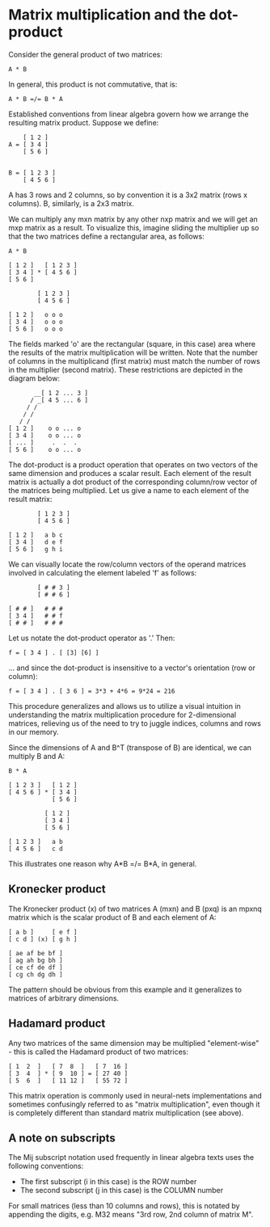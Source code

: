 Matrix multiplication and the dot-product
=========================================

Consider the general product of two matrices:

    A * B

In general, this product is not commutative, that is:

    A * B =/= B * A

Established conventions from linear algebra govern how we arrange the resulting
matrix product. Suppose we define:

        [ 1 2 ]
    A = [ 3 4 ]
        [ 5 6 ]

    
    B = [ 1 2 3 ]
        [ 4 5 6 ]

A has 3 rows and 2 columns, so by convention it is a 3x2 matrix (rows x columns).
B, similarly, is a 2x3 matrix.

We can multiply any mxn matrix by any other nxp matrix and we will get an
mxp matrix as a result. To visualize this, imagine sliding the multiplier up
so that the two matrices define a rectangular area, as follows:

    A * B

    [ 1 2 ]   [ 1 2 3 ]
    [ 3 4 ] * [ 4 5 6 ]
    [ 5 6 ]

            [ 1 2 3 ]
            [ 4 5 6 ]

    [ 1 2 ]   o o o
    [ 3 4 ]   o o o
    [ 5 6 ]   o o o

The fields marked 'o' are the rectangular (square, in this case) area where
the results of the matrix multiplication will be written. Note that the number
of columns in the multiplicand (first matrix) must match the number of rows
in the multiplier (second matrix). These restrictions are depicted in the
diagram below:

           __[ 1 2 ... 3 ]
          / _[ 4 5 ... 6 ]
         / /
        / / 
       / /
    [ 1 2 ]    o o ... o
    [ 3 4 ]    o o ... o
    [ ... ]     .  .  .
    [ 5 6 ]    o o ... o

The dot-product is a product operation that operates on two vectors of the
same dimension and produces a scalar result. Each element of the result matrix
is actually a dot product of the corresponding column/row vector of the
matrices being multiplied. Let us give a name to each element of the result
matrix:
    
            [ 1 2 3 ]
            [ 4 5 6 ]

    [ 1 2 ]   a b c
    [ 3 4 ]   d e f
    [ 5 6 ]   g h i

We can visually locate the row/column vectors of the operand matrices involved
in calculating the element labeled 'f' as follows:

            [ # # 3 ]
            [ # # 6 ]

    [ # # ]   # # #
    [ 3 4 ]   # # f
    [ # # ]   # # #

Let us notate the dot-product operator as '.' Then:

    f = [ 3 4 ] . [ [3] [6] ]

... and since the dot-product is insensitive to a vector's orientation (row
or column):

    f = [ 3 4 ] . [ 3 6 ] = 3*3 + 4*6 = 9*24 = 216

This procedure generalizes and allows us to utilize a visual intuition in
understanding the matrix multiplication procedure for 2-dimensional matrices,
relieving us of the need to try to juggle indices, columns and rows in our 
memory.

Since the dimensions of A and B^T (transpose of B) are identical, we can
multiply B and A:

    B * A

    [ 1 2 3 ]   [ 1 2 ]
    [ 4 5 6 ] * [ 3 4 ]
                [ 5 6 ]

              [ 1 2 ]
              [ 3 4 ]
              [ 5 6 ]

    [ 1 2 3 ]   a b
    [ 4 5 6 ]   c d

This illustrates one reason why A\*B =/= B\*A, in general.

Kronecker product
-----------------

The Kronecker product (x) of two matrices A (mxn) and B (pxq) is an mpxnq 
matrix which is the scalar product of B and each element of A:

    [ a b ]     [ e f ]
    [ c d ] (x) [ g h ]

    [ ae af be bf ]
    [ ag ah bg bh ]
    [ ce cf de df ]
    [ cg ch dg dh ]

The pattern should be obvious from this example and it generalizes to matrices
of arbitrary dimensions.

Hadamard product
----------------

Any two matrices of the same dimension may be multiplied "element-wise" - this
is called the Hadamard product of two matrices:

    [ 1  2  ]   [ 7  8  ]   [ 7  16 ]
    [ 3  4  ] * [ 9  10 ] = [ 27 40 ]
    [ 5  6  ]   [ 11 12 ]   [ 55 72 ]

This matrix operation is commonly used in neural-nets implementations and
sometimes confusingly referred to as "matrix multiplication", even though it is
completely different than standard matrix multiplication (see above).

A note on subscripts
--------------------

The Mij subscript notation used frequently in linear algebra texts uses the
following conventions:

- The first subscript (i in this case) is the ROW number
- The second subscript (j in this case) is the COLUMN number

For small matrices (less than 10 columns and rows), this is notated by appending
the digits, e.g. M32 means "3rd row, 2nd column of matrix M".

